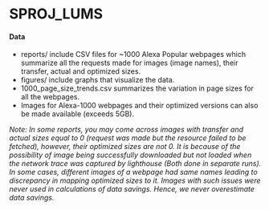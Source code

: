 # SPROJ_LUMS

#### Data

- reports/ include CSV files for ~1000 Alexa Popular webpages which summarize all the requests made for images (image names), their transfer, actual and optimized sizes.
- figures/ include graphs that visualize the data.
- 1000_page_size_trends.csv summarizes the variation in page sizes for all the webpages.
- Images for Alexa-1000 webpages and their optimized versions can also be made available (exceeds 5GB).



*Note: In some reports, you may come across images with transfer and actual sizes equal to 0 (request was made but the resource failed to be fetched), however, their optimized sizes are not 0. It is because of the possibility of image being successfully downloaded but not loaded when the network trace was captured by lighthouse (Both done in separate runs). In some cases, different images of a webpage had same names leading to discrepancy in mapping optimized sizes to it. Images with such issues were never used in calculations of data savings. Hence, we never overestimate data savings.*